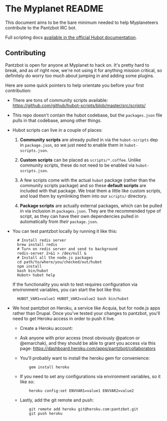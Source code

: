 The Myplanet README
===================

This document aims to be the bare minimum needed to help
Myplaneteers contribute to the Pantzbot IRC bot.

Full scripting docs [available in the official Hubot
documentation](https://github.com/github/hubot/blob/master/docs/scripting.md).

Contributing
------------

Pantzbot is open for anyone at Myplanet to hack on. It's pretty hard to
break, and as of right now, we're not using it for anything mission
critical, so definitely do worry too much about jumping in and adding
some plugins.

Here are some quick pointers to help orientate you before your first
contribution:

- There are tons of community scripts available:
  https://github.com/github/hubot-scripts/blob/master/src/scripts/

- This repo doesn't contain the hubot codebase, but the `packages.json`
file pulls in that codebase, among other things.

- Hubot scripts can live in a couple of places:

  1. **Community scripts** are already pulled in via the `hubot-scripts` dep
    in `package.json`, so we just need to enable them in
    `hubot-scripts.json`.

  2. **Custom scripts** can be placed as `scripts/*.coffee`. Unlike community
    scripts, these do not need to be enabled via `hubot-scripts.json`.

  3. A few scripts come with the actual `hubot` package (rather than the
    community scripts package) and so these **default scripts** are
    included with that package.  We treat them a little like custom scripts,
    and load them by symlinking them into our `scripts/` directory.

  4. **Package scripts** are actually external packages, which can be
    pulled in via inclusion in `packages.json`. They are the
    recommended type of script, as they can have their own dependencies
    pulled in automatically from *their* `package.json`.

- You can test pantzbot locally by running it like this:

        # Install redis server
        brew install redis
        # Turn on redis server and send to background
        redis-server 2>&1 > /dev/null &
        # Install all the node.js packages
        cd path/to/where/you/checked/out/hubot
        npm install
        bash bin/hubot
        Hubot> hubot help

  If the functionality you wish to test requires configuration via
environment variables, you can start the bot like this:

        HUBOT_VAR1=value1 HUBOT_VAR2=value2 bash bin/hubot

- We host pantzbot on Heroku, a service like Acquia, but for
  node.js apps rather than Drupal. Once you've tested your changes to
pantzbot, you'll need to get Heroku access in order to push it live.
  - Create a Heroku account:
  - Ask anyone with prior access (most obviously @patcon or @emarchak),
    and they should be able to grant you access via this page:
https://dashboard.heroku.com/apps/pantzbot/collaborators
  - You'll probably want to install the heroku gem for convenience:

            gem install heroku

  - If you need to set any configurations via environment variables, so
    it like so:

            heroku config:set ENVVAR1=value1 ENVVAR2=value2

  - Lastly, add the git remote and push:

            git remote add heroku git@heroku.com:pantzbot.git
            git push heroku
